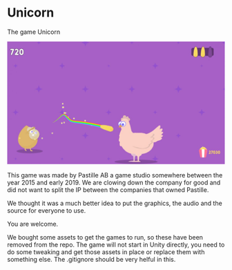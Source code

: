 # Unicorn
The game Unicorn

 ![image](promo.jpg)
         
This game was made by Pastille AB a game studio somewhere between the year 2015 and early 2019. We are clowing down the company for good and did not want to split the IP between the companies that owned Pastille. 

We thought it was a much better idea to put the graphics, the audio and the source for everyone to use.

You are welcome.

We bought some assets to get the games to run, so these have been removed from the repo. The game will not start in Unity directly, you need to do some tweaking and get those assets in place or replace them with something else. The .gitignore should be very helful in this. 
 
